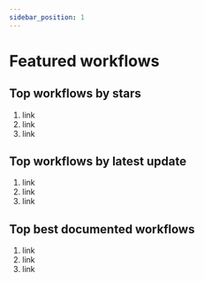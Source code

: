 ```yaml
---
sidebar_position: 1
---
```


# Featured workflows

## Top workflows by stars

1. link
2. link
3. link

## Top workflows by latest update

1. link
2. link
3. link

## Top best documented workflows

1. link
2. link
3. link
